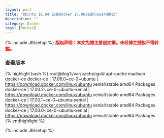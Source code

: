 ```yaml
---
layout: post
title: "Ubuntu 16.04 安装docker 17.06ce运行swarm模式"
description: ""
category: Docker 
tags: [Docker]
---
```

{% include JB/setup %}
**<font color="red">版权声明：本文为博主原创文章，未经博主授权不得转载。</font>**

### 查看版本
{% highlight bash %}
root@ilog1:/var/cache/apt# apt-cache madison docker-ce
 docker-ce | 17.06.0~ce-0~ubuntu | https://download.docker.com/linux/ubuntu xenial/stable amd64 Packages
 docker-ce | 17.03.2~ce-0~ubuntu-xenial | https://download.docker.com/linux/ubuntu xenial/stable amd64 Packages
 docker-ce | 17.03.1~ce-0~ubuntu-xenial | https://download.docker.com/linux/ubuntu xenial/stable amd64 Packages
 docker-ce | 17.03.0~ce-0~ubuntu-xenial | https://download.docker.com/linux/ubuntu xenial/stable amd64 Packages
{% endhighlight %}


{% include JB/setup %}


